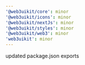 ```yaml
---
'@web3uikit/core': minor
'@web3uikit/icons': minor
'@web3uikit/nextJs': minor
'@web3uikit/styles': minor
'@web3uikit/web3': minor
'web3uikit': minor
---
```


updated package.json exports

